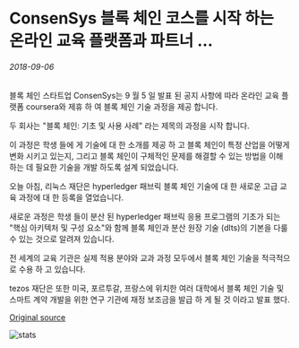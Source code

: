 # ConsenSys 블록 체인 코스를 시작 하는 온라인 교육 플랫폼과 파트너 ...

###### 2018-09-06

블록 체인 스타트업 ConsenSys는 9 월 5 일 발표 된 공지 사항에 따라 온라인 교육 플랫폼 coursera와 제휴 하 여 블록 체인 기술 과정을 제공 합니다.

두 회사는 "블록 체인: 기초 및 사용 사례" 라는 제목의 과정을 시작 합니다.

이 과정은 학생 들에 게 기술에 대 한 소개를 제공 하 고 블록 체인이 특정 산업을 어떻게 변화 시키고 있는지, 그리고 블록 체인이 구체적인 문제를 해결할 수 있는 방법을 이해 하는 데 필요한 기술을 개발 하도록 설계 되었습니다.

오늘 아침, 리눅스 재단은 hyperledger 패브릭 블록 체인 기술에 대 한 새로운 고급 교육 과정에 대 한 등록을 열었습니다.

새로운 과정은 학생 들이 분산 된 hyperledger 패브릭 응용 프로그램의 기초가 되는 "핵심 아키텍처 및 구성 요소"와 함께 블록 체인과 분산 원장 기술 (dlts)의 기본을 다룰 수 있는 것으로 알려져 있습니다.

전 세계의 교육 기관은 실제 적용 분야와 교과 과정 모두에서 블록 체인 기술을 적극적으로 수용 하 고 있습니다.

tezos 재단은 또한 미국, 포르투갈, 프랑스에 위치한 여러 대학에서 블록 체인 기술 및 스마트 계약 개발을 위한 연구 기관에 재정 보조금을 발급 하 게 될 것 이라고 발표 했다.

[Original source](https://cointelegraph.com/news/consensys-partners-with-online-education-platform-to-launch-blockchain-course)

![stats](https://c.statcounter.com/11760860/0/a89fa40b/1/ "stats")